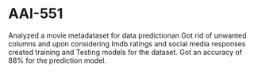# AAI-551
Analyzed a movie metadataset for data predictionan
Got rid of unwanted columns and upon considering Imdb ratings and social media responses created training and Testing models for the dataset.
Got an accuracy of 88% for the prediction model.
